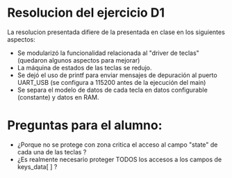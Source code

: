 # Resolucion del ejercicio D1

La resolucion presentada difiere de la presentada en clase en los siguientes aspectos:

- Se modularizó la funcionalidad relacionada al "driver de teclas" (quedaron algunos aspectos para mejorar)
- La máquina de estados de las teclas se redujo.
- Se dejó el uso de printf para enviar mensajes de depuración al puerto UART_USB (se configura a 115200 antes de la ejecución del main)
- Se separa el modelo de datos de cada tecla en datos configurable (constante) y datos en RAM.


# Preguntas para el alumno:

- ¿Porque no se protege con zona critica el acceso al campo "state" de cada una de las teclas ?
- ¿Es realmente necesario proteger TODOS los accesos a los campos de keys_data[ ] ?

